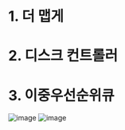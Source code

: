 # 1. 더 맵게

# 2. 디스크 컨트롤러

# 3. 이중우선순위큐
![image](https://user-images.githubusercontent.com/102525066/207749597-c60f5278-bd47-42ea-9bc2-0d01100348eb.png)
![image](https://user-images.githubusercontent.com/102525066/207749613-e4067232-12f5-4443-a8ee-0f4238536f85.png)

